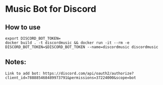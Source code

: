 # Music Bot for Discord

## How to use
    
    export DISCORD_BOT_TOKEN=
    docker build . -t discordmusic && docker run -it --rm -e DISCORD_BOT_TOKEN=$DISCORD_BOT_TOKEN --name=discordmusic discordmusic


## Notes:
    Link to add bot: https://discord.com/api/oauth2/authorize?client_id=788885468489973791&permissions=37224000&scope=bot
